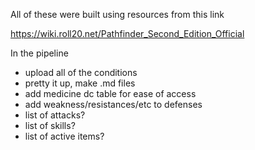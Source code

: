 All of these were built using resources from this link

https://wiki.roll20.net/Pathfinder_Second_Edition_Official

In the pipeline

- upload all of the conditions
- pretty it up, make .md files
- add medicine dc table for ease of access
- add weakness/resistances/etc to defenses
- list of attacks?
- list of skills?
- list of active items?

